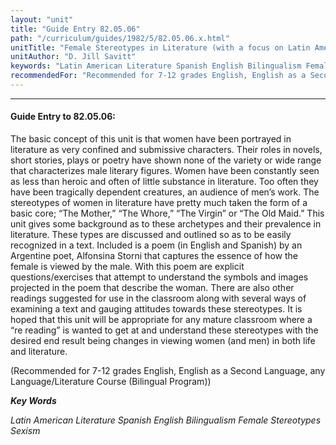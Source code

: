 ```yaml
---
layout: "unit"
title: "Guide Entry 82.05.06"
path: "/curriculum/guides/1982/5/82.05.06.x.html"
unitTitle: "Female Stereotypes in Literature (with a focus on Latin American writers)"
unitAuthor: "D. Jill Savitt"
keywords: "Latin American Literature Spanish English Bilingualism Female Stereotypes Sexism"
recommendedFor: "Recommended for 7-12 grades English, English as a Second Language, any Language/Literature Course (Bilingual Program"
---
```

<body>
<hr/>
<h4>
Guide Entry to 82.05.06:
</h4>
The basic concept of this unit is that women have been portrayed in literature as very confined and submissive characters.  Their roles in novels, short stories, plays or poetry have shown none of the variety or wide range that characterizes male literary figures.  Women have been constantly seen as less than heroic and often of little substance in literature.  Too often they have been tragically dependent creatures, an audience of men’s work.  The stereotypes of women in literature have pretty much taken the form of a basic core; “The Mother,” “The Whore,” “The Virgin” or “The Old Maid.”  This unit gives some background as to these archetypes and their prevalence in literature.  These types are discussed and outlined so as to be easily recognized in a text.  Included is a poem (in English and Spanish) by an Argentine poet, Alfonsina Storni that captures the essence of how the female is viewed by the male.  With this poem are explicit questions/exercises that attempt to understand the symbols and images projected in the poem that describe the woman.  There are also other readings suggested for use in the classroom along with several ways of examining a text and gauging attitudes towards these stereotypes.  It is hoped that this unit will be appropriate for any mature classroom where a “re reading” is wanted to get at and understand these stereotypes with the desired end result being changes in viewing women (and men) in both life and literature.
<p>
(Recommended for 7-12 grades English, English as a Second Language, any Language/Literature Course (Bilingual Program))
</p>
<p>
<b>
<i>
Key Words
</i>
</b>
<br/>
</p>
<p>
<i>
Latin American Literature Spanish English Bilingualism Female Stereotypes Sexism
</i>
</p>
</body>